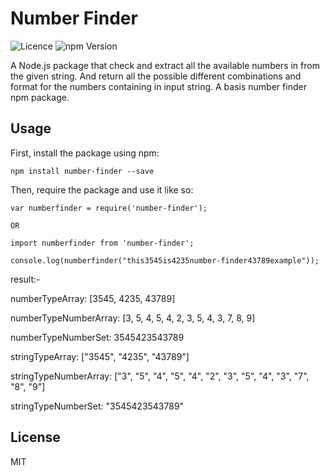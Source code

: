 # Number Finder
<img src="https://img.shields.io/badge/Licence-MIT-blue.svg" alt="Licence" data-canonical-src="https://img.shields.io/badge/Licence-MIT-blue.svg" style="max-width:100%;"/>
<img src="https://img.shields.io/badge/Version-1.0.9-brightgreen.svg" alt="npm Version" data-canonical-src="https://img.shields.io/badge/Version-1.0.9-brightgreen.svg" style="max-width:100%;"/>

A Node.js package that check and extract all the available numbers in from the given string. And return all the possible different combinations and format for the numbers containing in input string.
A basis number finder npm package.


## Usage

First, install the package using npm:

    npm install number-finder --save

Then, require the package and use it like so:

    var numberfinder = require('number-finder');

    OR

    import numberfinder from 'number-finder';

    console.log(numberfinder("this3545is4235number-finder43789example")); 
   result:-

   numberTypeArray: [3545, 4235, 43789]

   numberTypeNumberArray: [3, 5, 4, 5, 4, 2, 3, 5, 4, 3, 7, 8, 9]

   numberTypeNumberSet: 3545423543789

   stringTypeArray: ["3545", "4235", "43789"]

   stringTypeNumberArray: ["3", "5", "4", "5", "4", "2", "3", "5", "4", "3", "7", "8", "9"]

   stringTypeNumberSet: "3545423543789"


## License

MIT